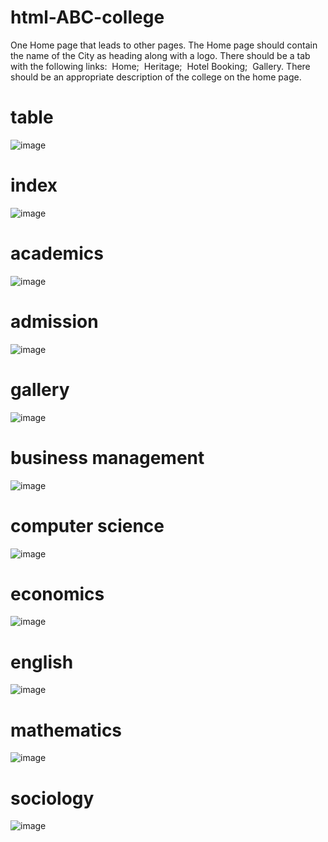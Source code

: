 # html-ABC-college

One Home page that leads to other pages. The Home page should contain the name of the City as heading along with a logo. There should be a tab with the following links:
 Home;
 Heritage;
 Hotel Booking;
 Gallery.
There should be an appropriate description of the college on the home page.

# table

![image](https://github.com/kannan0071/html-ABC-college/assets/119641638/23ad216f-5700-4899-aebe-ecf87d44c7b2)

# index
![image](https://github.com/kannan0071/html-ABC-college/assets/119641638/66efa173-42a7-4451-ab0f-78dddf9113d0)


# academics

![image](https://github.com/kannan0071/html-ABC-college/assets/119641638/10344d2a-64b7-4ac0-bbb9-e00d65fa6245)


# admission

![image](https://github.com/kannan0071/html-ABC-college/assets/119641638/59a0701a-d38a-4b03-b77d-4d9065b79a89)

# gallery
![image](https://github.com/kannan0071/html-ABC-college/assets/119641638/86b8aecf-5cff-4a56-8afb-3632f4594d7d)


# business management
![image](https://github.com/kannan0071/html-ABC-college/assets/119641638/0f68ecbe-2098-4722-a8b3-accd8bca6d15)

# computer science
![image](https://github.com/kannan0071/html-ABC-college/assets/119641638/6e62a832-dbef-40a8-8c07-ae4383b90dc6)

# economics
![image](https://github.com/kannan0071/html-ABC-college/assets/119641638/15b076d1-40cd-4336-8556-a8477124ec81)

# english
![image](https://github.com/kannan0071/html-ABC-college/assets/119641638/1f088bab-9173-4c5c-a8da-e2ad9dd186f9)

# mathematics
![image](https://github.com/kannan0071/html-ABC-college/assets/119641638/2ed3cfaf-baa7-4974-beb7-4e9e2723277d)

# sociology
![image](https://github.com/kannan0071/html-ABC-college/assets/119641638/6d5353e9-7182-49d3-b957-cb8de6bce365)

